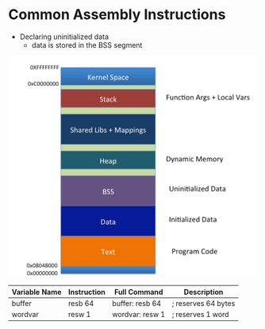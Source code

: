 # Common Assembly Instructions

* Declaring uninitialized data
    * data is stored in the BSS segment

<kbd><img src="https://github.com/billburn/assembly/blob/master/Instructions/Screen-Captures/Virtual-Memory-Model-01.png" /></kbd>

Variable Name | Instruction | Full Command | Description
------------- | ----------- | ------------ | -----------
 buffer       | resb 64     | buffer: resb 64 | ; reserves 64 bytes
 wordvar      | resw 1      | wordvar: resw 1 | ; reserves 1 word
